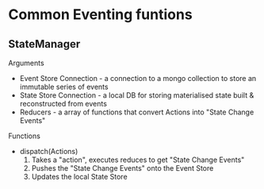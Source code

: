 
# Common Eventing funtions

## StateManager

Arguments
 - Event Store Connection - a connection to a mongo collection to store an immutable series of events
 - State Store Connection - a local DB for storing materialised state built & reconstructed from events
 - Reducers - a array of functions that convert Actions into "State Change Events"

Functions 
 - dispatch(Actions) 
   1. Takes a "action", executes reduces to get "State Change Events"
   2. Pushes the "State Change Events" onto the Event Store
   3. Updates the local State Store

